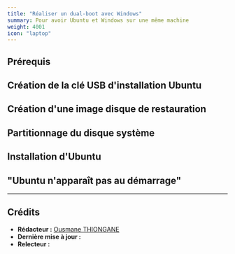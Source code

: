 ```yaml
---
title: "Réaliser un dual-boot avec Windows"
summary: Pour avoir Ubuntu et Windows sur une même machine
weight: 4001
icon: "laptop"
---
```


## Prérequis

## Création de la clé USB d'installation Ubuntu

## Création d'une image disque de restauration

## Partitionnage du disque système

## Installation d'Ubuntu

## "Ubuntu n'apparaît pas au démarrage"

---

## Crédits

* **Rédacteur :** [Ousmane THIONGANE](https://github.com/Mowibox)
* **Dernière mise à jour :**
* **Relecteur :**
